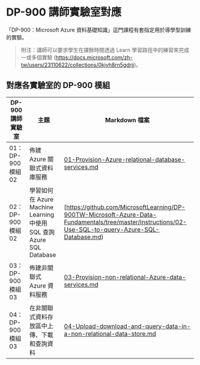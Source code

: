 ﻿# DP-900 講師實驗室對應

「DP-900：Microsoft Azure 資料基礎知識」這門課程有套指定用於導學型訓練的實驗。 

> 附注：講師可以要求學生在課餘時間透過 Learn 學習路徑中的練習來完成一或多個實驗 (https://docs.microsoft.com/zh-tw/users/23110622/collections/0kjyh8rn5gdrjj)。 

## 對應各實驗室的 DP-900 模組

| DP-900 講師實驗室 | 主題 | Markdown 檔案 |
| --- | --- | --- |
| 01：DP-900 模組 02 | 佈建 Azure 關聯式資料庫服務 | [01-Provision-Azure-relational-database-services.md](https://github.com/MicrosoftLearning/DP-900TW-Microsoft-Azure-Data-Fundamentals/tree/master/Instructions/01-Provision-Azure-relational-database-services.md) |
| 02：DP-900 模組 02 | 學習如何在 Azure Machine Learning 中使用 SQL 查詢 Azure SQL Database | [https://github.com/MicrosoftLearning/DP-900TW-Microsoft-Azure-Data-Fundamentals/tree/master/Instructions/02-Use-SQL-to-query-Azure-SQL-Database.md) |
| 03：DP-900 模組 03 | 佈建非關聯式 Azure 資料服務  | [03-Provision-non-relational-Azure-data-services.md](https://github.com/MicrosoftLearning/DP-900TW-Microsoft-Azure-Data-Fundamentals/tree/master/Instructions/03-Provision-non-relational-Azure-data-services.md) |
| 04：DP-900 模組 03 | 在非關聯式資料存放區中上傳、下載和查詢資料 | [04-Upload-download-and-query-data-in-a-non-relational-data-store.md](https://github.com/MicrosoftLearning/DP-900TW-Microsoft-Azure-Data-Fundamentals/tree/master/Instructions/04-Upload-download-and-query-data-in-a-non-relational-data-store.md) |

